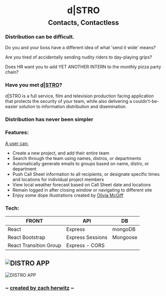 <div style="text-align: center">
<h1 style="margin:0">d|STRO</h1>
<h2  style="margin:10px">Contacts, Contactless</h2>
</div>


### Distribution can be difficult.

Do you and your boss have a different idea of what 'send it wide' means?

Are you tired of accidentally sending nudity riders to day-playing grips?

Does HR want you to add YET ANOTHER INTERN to the monthly pizza party chain?

### Have you met [d|STRO](https://distro-app.herokuapp.com/)?
d|STRO is a full service, film and television production facing application that protects the security of your team, while also delivering a couldn't-be-easier solution to information distribution and disemination.
### Distribution has never been simpler


### Features:
<ins>A user can:</ins>
- Create a new project, and add their entire team
- Search through the team using names, distros, or departments
- Automatically generate emails to groups based on name, distro, or department
- Push Call Sheet information to all recipients, or designate specific times and locations for individual project members
- View local weather forecast based on Call Sheet date and locations
- Remain logged in after closing window or navigating to different site
- Enjoy some dope illustrations created by [Olivia McGiff](https://www.instagram.com/oliviamcgiff/?hl=en)


### Tech:
| FRONT                  | API              | DB       |
|------------------------|------------------|----------|
| React                  | Express          | mongoDB  |
| React Bootstrap        | Express Sessions | Mongoose |
| React Transition Group | Express - CORS   |          |



![DISTRO APP](https://i.imgur.com/cJrMAa8.png)
---
![DISTRO APP](https://i.imgur.com/UORSsQj.png)

### ~ [created by zach herwitz](https://github.com/zachherwitz/) ~
